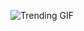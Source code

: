 
<!-- GIF_SECTION -->
![Trending GIF](https://media2.giphy.com/media/v1.Y2lkPThiYjIxNzcyZXFjbWZwMHJwZGZ3d2R2ZmJxczNuM25jeXhkeXk3bnFhd3p2ZDZ3MyZlcD12MV9naWZzX3NlYXJjaCZjdD1n/V4NSR1NG2p0KeJJyr5/giphy.gif)
<!-- END_GIF_SECTION -->

